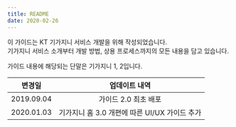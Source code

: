 ```yaml
---
title: README
date: 2020-02-26
---
```






이 가이드는 KT 기가지니 서비스 개발을 위해 작성되었습니다.  
기가지니 서비스 소개부터 개발 방법, 상용 프로세스까지의 모든 내용을 담고 있습니다.  

가이드 내용에 해당되는 단말은 기가지니 1, 2입니다.  

|   변경일   |                 업데이트 내역                 |
| :--------: | :-------------------------------------------: |
| 2019.09.04 |             가이드 2.0 최초 배포              |
| 2020.01.03 | 기가지니 홈 3.0 개편에 따른 UI/UX 가이드 추가 |

